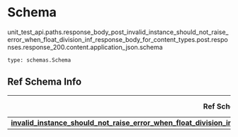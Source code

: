 # Schema
unit_test_api.paths.response_body_post_invalid_instance_should_not_raise_error_when_float_division_inf_response_body_for_content_types.post.responses.response_200.content.application_json.schema
```
type: schemas.Schema
```

## Ref Schema Info
Ref Schema | Input Type | Output Type
---------- | ---------- | -----------
[**invalid_instance_should_not_raise_error_when_float_division_inf.InvalidInstanceShouldNotRaiseErrorWhenFloatDivisionInf**](../../../../../../../../components/schema/invalid_instance_should_not_raise_error_when_float_division_inf.md) | int | int
